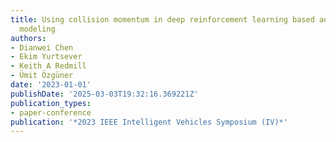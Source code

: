 ```yaml
---
title: Using collision momentum in deep reinforcement learning based adversarial pedestrian
  modeling
authors:
- Dianwei Chen
- Ekim Yurtsever
- Keith A Redmill
- Ümit Özgüner
date: '2023-01-01'
publishDate: '2025-03-03T19:32:16.369221Z'
publication_types:
- paper-conference
publication: '*2023 IEEE Intelligent Vehicles Symposium (IV)*'
---
```

